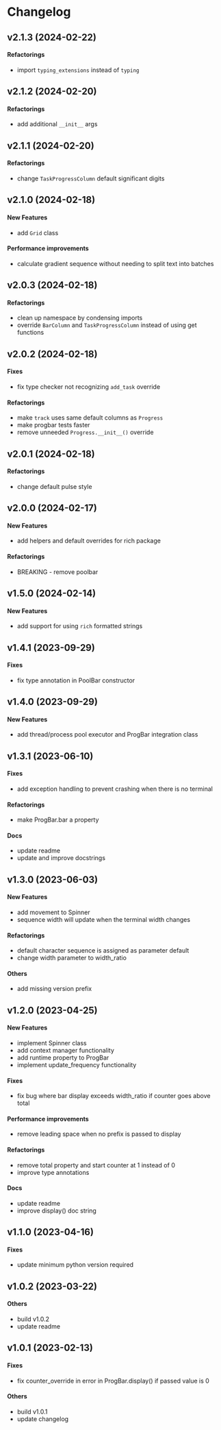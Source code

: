 # Changelog

## v2.1.3 (2024-02-22)

#### Refactorings

* import `typing_extensions` instead of `typing`


## v2.1.2 (2024-02-20)

#### Refactorings

* add additional `__init__` args

## v2.1.1 (2024-02-20)

#### Refactorings

* change `TaskProgressColumn` default significant digits


## v2.1.0 (2024-02-18)

#### New Features

* add `Grid` class
#### Performance improvements

* calculate gradient sequence without needing to split text into batches


## v2.0.3 (2024-02-18)

#### Refactorings

* clean up namespace by condensing imports
* override `BarColumn` and `TaskProgressColumn` instead of using get functions


## v2.0.2 (2024-02-18)

#### Fixes

* fix type checker not recognizing `add_task` override
#### Refactorings

* make `track` uses same default columns as `Progress`
* make progbar tests faster
* remove unneeded `Progress.__init__()` override


## v2.0.1 (2024-02-18)

#### Refactorings

* change default pulse style


## v2.0.0 (2024-02-17)

#### New Features

* add helpers and default overrides for rich package
#### Refactorings

* BREAKING - remove poolbar


## v1.5.0 (2024-02-14)

#### New Features

* add support for using `rich` formatted strings


## v1.4.1 (2023-09-29)

#### Fixes

* fix type annotation in PoolBar constructor

## v1.4.0 (2023-09-29)

#### New Features

* add thread/process pool executor and ProgBar integration class

## v1.3.1 (2023-06-10)

#### Fixes

* add exception handling to prevent crashing when there is no terminal
#### Refactorings

* make ProgBar.bar a property
#### Docs

* update readme
* update and improve docstrings
## v1.3.0 (2023-06-03)

#### New Features

* add movement to Spinner
* sequence width will update when the terminal width changes
#### Refactorings

* default character sequence is assigned as parameter default
* change width parameter to width_ratio
#### Others

* add missing version prefix


## v1.2.0 (2023-04-25)

#### New Features

* implement Spinner class
* add context manager functionality
* add runtime property to ProgBar
* implement update_frequency functionality
#### Fixes

* fix bug where bar display exceeds width_ratio if counter goes above total
#### Performance improvements

* remove leading space when no prefix is passed to display
#### Refactorings

* remove total property and start counter at 1 instead of 0
* improve type annotations
#### Docs

* update readme
* improve display() doc string


## v1.1.0 (2023-04-16)

#### Fixes

* update minimum python version required


## v1.0.2 (2023-03-22)

#### Others

* build v1.0.2
* update readme


## v1.0.1 (2023-02-13)

#### Fixes

* fix counter_override in error in ProgBar.display() if passed value is 0
#### Others

* build v1.0.1
* update changelog